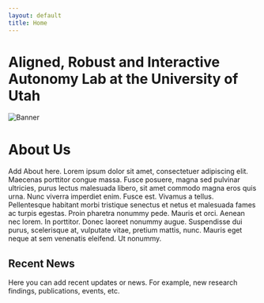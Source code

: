 ```yaml
---
layout: default
title: Home
---
```

<div class="lab-name">
  <h1> Aligned, Robust and Interactive Autonomy Lab at the University of Utah</h1>
</div>

<div class="banner">
  <img src="{{ '/assets/images/PXL_20240914_141904501.jpg' | relative_url }}" alt="Banner">
</div>


<div class="home-section">
  <h1>About Us</h1>
  <div class="home-feature">
    <div class="home-feature-info">
      <p>
        Add About here.
        Lorem ipsum dolor sit amet, consectetuer adipiscing elit. Maecenas porttitor congue massa. Fusce posuere, magna sed pulvinar ultricies, purus lectus malesuada libero, sit amet commodo magna eros quis urna. Nunc viverra imperdiet enim. Fusce est. Vivamus a tellus. Pellentesque habitant morbi tristique senectus et netus et malesuada fames ac turpis egestas. Proin pharetra nonummy pede. Mauris et orci. Aenean nec lorem. In porttitor. Donec laoreet nonummy augue. Suspendisse dui purus, scelerisque at, vulputate vitae, pretium mattis, nunc. Mauris eget neque at sem venenatis eleifend. Ut nonummy.
      </p>
    </div>
  </div>


  <h2>Recent News</h2>
  <div class="home-feature">
    <div class="home-feature-info">
      <p>
        Here you can add recent updates or news. For example, new research findings, publications, events, etc.
      </p>
    </div>
  </div>
</div>

